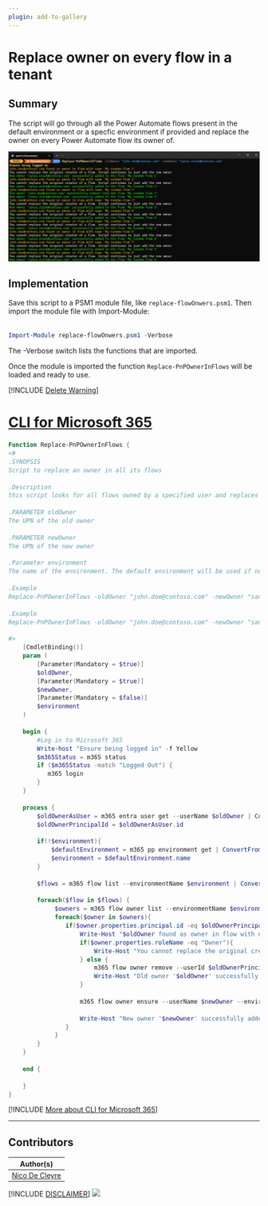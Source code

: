 ```yaml
---
plugin: add-to-gallery
---
```


# Replace owner on every flow in a tenant

## Summary

The script will go through all the Power Automate flows present in the default environment or a specfic environment if provided and replace the owner on every Power Automate flow its owner of.

![Example Screenshot](assets/example.png)

## Implementation
Save this script to a PSM1 module file, like `replace-flowOnwers.psm1`. Then import the module file with Import-Module:
```powershell

Import-Module replace-flowOnwers.psm1 -Verbose

```
The -Verbose switch lists the functions that are imported.

Once the module is imported the function `Replace-PnPOwnerInFlows` will be loaded and ready to use.

[!INCLUDE [Delete Warning](../../docfx/includes/DELETE-WARN.md)]

# [CLI for Microsoft 365](#tab/cli-m365-ps)
```powershell
Function Replace-PnPOwnerInFlows {
<#
.SYNOPSIS
Script to replace an owner in all its flows

.Description
this script looks for all flows owned by a specified user and replaces them with a new owner. You can indicate whether this should happen in a certain environment. If no value is given for the environment parameter, the default environment is used. Please note that you cannot remove the original creator of a flow. In that case this script will only add the new owner

.PARAMETER oldOwner
The UPN of the old owner

.PARAMETER newOwner
The UPN of the new owner

.Parameter environment
The name of the environment. The default environment will be used if not provided

.Example 
Replace-PnPOwnerInFlows -oldOwner "john.doe@contoso.com" -newOwner "sansa.stark@contoso.com"

.Example 
Replace-PnPOwnerInFlows -oldOwner "john.doe@contoso.com" -newOwner "sansa.stark@contoso.com" -environment "Default-0e943d12-6a07-4544-adaf-1e7c9ad82fa0"

#>    
    [CmdletBinding()]
    param (
        [Parameter(Mandatory = $true)]
        $oldOwner,
        [Parameter(Mandatory = $true)]
        $newOwner,
        [Parameter(Mandatory = $false)]
        $environment
    )
    
    begin {
        #Log in to Microsoft 365
        Write-host "Ensure being logged in" -f Yellow
        $m365Status = m365 status
        if ($m365Status -match "Logged Out") {
           m365 login
        }
    }
    
    process {
        $oldOwnerAsUser = m365 entra user get --userName $oldOwner | ConvertFrom-Json
        $oldOwnerPrincipalId = $oldOwnerAsUser.id

        if(!$environment){
            $defaultEnvironment = m365 pp environment get | ConvertFrom-Json
            $environment = $defaultEnvironment.name
        }

        $flows = m365 flow list --environmentName $environment | ConvertFrom-Json

        foreach($flow in $flows) {
             $owners = m365 flow owner list --environmentName $environment --flowName $($flow.name) | ConvertFrom-Json
             foreach($owner in $owners){
                if($owner.properties.principal.id -eq $oldOwnerPrincipalId){
                    Write-Host "$oldOwner found as owner in flow with name '$($flow.displayName)'" -f DarkYellow
                    if($owner.properties.roleName -eq "Owner"){
                        Write-Host "You cannot replace the original creator of a flow. Script continues to just add the new owner" -f Gray
                    } else {
                        m365 flow owner remove --userId $oldOwnerPrincipalId --environmentName $environment --flowName $($flow.name) --confirm
                        Write-Host "Old owner '$oldOwner' successfully remove from the flow '$($flow.displayName)'" -f Green
                    }

                    m365 flow owner ensure --userName $newOwner --environmentName $environment --flowName $($flow.name) --roleName "CanEdit"
                    
                    Write-Host "New owner '$newOwner' successfully added to the flow '$($flow.displayName)'" -f Green
                }
             }
        }
    }
    
    end {
        
    }
}
```
[!INCLUDE [More about CLI for Microsoft 365](../../docfx/includes/MORE-CLIM365.md)]

***

## Contributors

| Author(s) |
|-----------|
| [Nico De Cleyre](https://www.nicodecleyre.com)|

[!INCLUDE [DISCLAIMER](../../docfx/includes/DISCLAIMER.md)]
<img src="https://m365-visitor-stats.azurewebsites.net/script-samples/scripts/power-automate-replace-owner" aria-hidden="true" />
